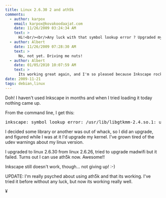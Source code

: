```yaml
---
title: Linux 2.6.30 2 and ath5k
comments:
  - author: karpox
    email: karpox@kovakoodaajat.com
    date: 11/26/2009 03:24:34 AM
    text: >
      Hi!<br/><br/>Any luck with that symbol lookup error ? Upgraded my Opensuse from 11.1 to 11.2 and now i getting same error like you with some programs.
  - author: Albert
    date: 11/26/2009 07:28:30 AM
    text: >
      No, not yet. Driving me nuts!
  - author: Albert
    date: 01/05/2010 10:07:59 AM
    text: >
      Its working great again, and I'm so pleased because Inkscape rocks!<br/><br/>Last night I gave it a whirl after using Tesseract-OCR to glean the text out of a bitmapped PDF, then used Inkscape in rebuild the PDF with the text in it. So cool...
date: 2009-11-21
tags: debian,linux
---
```

Doh! I haven't used Inkscape in months and when I tried loading it today nothing came up.

From the command line, I get this:

<pre class="sh_sh">
inkscape: symbol lookup error: /usr/lib/libgtkmm-2.4.so.1: undefined symbol: gtk_info_bar_get_type
</pre>

I decided some library or another was out of whack, so I did an upgrade, and figured while I was at it I'd upgrade my kernel. I've grown tired of the udev warnings about my linux version.

I upgraded to linux 2.6.30 from linux 2.6.26, tried to upgrade madwifi but it failed. Turns out I can use ath5k now. Awesome!!

Inkscape still doesn't work, though... not giving up! :-)

UPDATE: I'm really psyched about using ath5k and that its working. I've tried it before without any luck, but now its working really well.

¥

